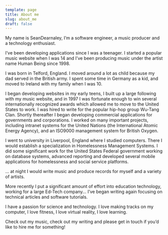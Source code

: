 ```yaml
---
template: page
title: About me
slug: about_me
draft: false
---
```

My name is SeanDearnaley, I’m a software engineer, a music producer and a technology enthusiast.

I’ve been developing applications since I was a teenager. I started a popular music website when I was 14 and I’ve been producing music under the artist name Human Being since 1998.

I was born in Telford, England. I moved around a lot as child because my dad served in the British army. I spent some time in Germany as a kid, and moved to Ireland with my family when I was 10.

I began developing websites in my early teens, I built up a large following with my music website, and in 1997 I was fortunate enough to win several internationally recognized awards which allowed me to move to the United States to work. I was hired to write for the popular hip-hop group Wu-Tang Clan. Shortly thereafter I began developing commercial applications for governments and corporations. I worked on many important projects, including intranet systems for the United Nations (the International Atomic Energy Agency), and an ISO9000 management system for British Oxygen.

I went to university in Liverpool, England where I studied computers. There I would establish a specialization in Homelessness Management Systems. I did some significant work for the United States Federal government working on database systems, advanced reporting and developed several mobile applications for homelessness and social service platforms.

… at night I would write music and produce records for myself and a variety of artists.

More recently I put a significant amount of effort into education technology, working for a large Ed-Tech company... I’ve began writing again focusing on technical articles and software tutorials.

I have a passion for science and technology. I love making tracks on my computer, I love fitness, I love virtual reality, I love learning.

Check out my music, check out my writing and please get in touch if you’d like to hire me for something!
